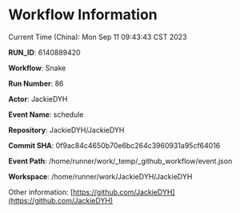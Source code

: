 # Workflow Information

Current Time (China): Mon Sep 11 09:43:43 CST 2023  

**RUN_ID**: 6140889420  

**Workflow**: Snake  

**Run Number**: 86  

**Actor**: JackieDYH  

**Event Name**: schedule  

**Repository**: JackieDYH/JackieDYH  

**Commit SHA**: 0f9ac84c4650b70e6bc264c3960931a95cf64016  

**Event Path**: /home/runner/work/_temp/_github_workflow/event.json  

**Workspace**: /home/runner/work/JackieDYH/JackieDYH  

Other information: [https://github.com/JackieDYH](https://github.com/JackieDYH)
